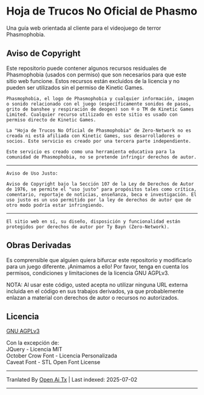 # Hoja de Trucos No Oficial de Phasmo

Una guía web orientada al cliente para el videojuego de terror Phasmophobia.

## Aviso de Copyright

Este repositorio puede contener algunos recursos residuales de Phasmophobia (usados con permiso) que son necesarios para que este sitio web funcione. Estos recursos están excluidos de la licencia y no pueden ser utilizados sin el permiso de Kinetic Games.

`Phasmophobia, el logo de Phasmophobia y cualquier información, imagen o sonido relacionado con el juego (específicamente sonidos de pasos, grito de banshee y respiración de deogen) son ® o TM de Kinetic Games Limited. Cualquier recurso utilizado en este sitio es usado con permiso directo de Kinetic Games.`

`La "Hoja de Trucos No Oficial de Phasmophobia" de Zero-Network no es creada ni está afiliada con Kinetic Games, sus desarrolladores o socios. Este servicio es creado por una tercera parte independiente.`

`Este servicio es creado como una herramienta educativa para la comunidad de Phasmophobia, no se pretende infringir derechos de autor.`

---
`Aviso de Uso Justo:`

`Aviso de Copyright bajo la Sección 107 de la Ley de Derechos de Autor de 1976, se permite el "uso justo" para propósitos tales como crítica, comentario, reportaje de noticias, enseñanza, beca e investigación. El uso justo es un uso permitido por la ley de derechos de autor que de otro modo podría estar infringiendo.`

---
`El sitio web en sí, su diseño, disposición y funcionalidad están protegidos por derechos de autor por Ty Bayn (Zero-Network).`

## Obras Derivadas

Es comprensible que alguien quiera bifurcar este repositorio y modificarlo para un juego diferente. ¡Animamos a ello! Por favor, tenga en cuenta los permisos, condiciones y limitaciones de la licencia GNU AGPLv3.

NOTA: Al usar este código, usted acepta no utilizar ninguna URL externa incluida en el código en sus trabajos derivados, ya que probablemente enlazan a material con derechos de autor o recursos no autorizados.

## Licencia
[GNU AGPLv3](https://choosealicense.com/licenses/agpl-3.0/)

Con la excepción de:  
JQuery - Licencia MIT  
October Crow Font - Licencia Personalizada  
Caveat Font - STL Open Font License

---

Tranlated By [Open Ai Tx](https://github.com/OpenAiTx/OpenAiTx) | Last indexed: 2025-07-02

---